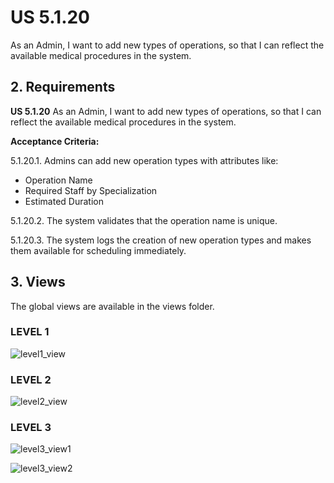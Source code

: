 # US 5.1.20

As an Admin, I want to add new types of operations, so that I can reflect the available medical procedures in the system.

## 2. Requirements


**US 5.1.20** As an Admin, I want to add new types of operations, so that I can reflect the available medical procedures in the system.


**Acceptance Criteria:**

5.1.20.1. Admins can add new operation types with attributes like:
 - Operation Name
 - Required Staff by Specialization
 - Estimated Duration

5.1.20.2. The system validates that the operation name is unique.

5.1.20.3. The system logs the creation of new operation types and makes them available for scheduling
immediately.

## 3. Views

The global views are available in the views folder. 

### LEVEL 1

![level1_view](level1/process-view.png)

### LEVEL 2

![level2_view](level2/process-view.png)

### LEVEL 3

![level3_view1](level3/process-view1.png)

![level3_view2](level3/process-view2.png)


